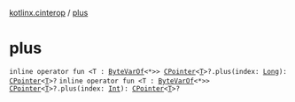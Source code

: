 [kotlinx.cinterop](index.md) / [plus](./plus.md)

# plus

`inline operator fun <T : `[`ByteVarOf`](-byte-var-of/index.md)`<*>> `[`CPointer`](-c-pointer/index.md)`<`[`T`](plus.md#T)`>?.plus(index: `[`Long`](https://kotlinlang.org/api/latest/jvm/stdlib/kotlin/-long/index.html)`): `[`CPointer`](-c-pointer/index.md)`<`[`T`](plus.md#T)`>?`
`inline operator fun <T : `[`ByteVarOf`](-byte-var-of/index.md)`<*>> `[`CPointer`](-c-pointer/index.md)`<`[`T`](plus.md#T)`>?.plus(index: `[`Int`](https://kotlinlang.org/api/latest/jvm/stdlib/kotlin/-int/index.html)`): `[`CPointer`](-c-pointer/index.md)`<`[`T`](plus.md#T)`>?`